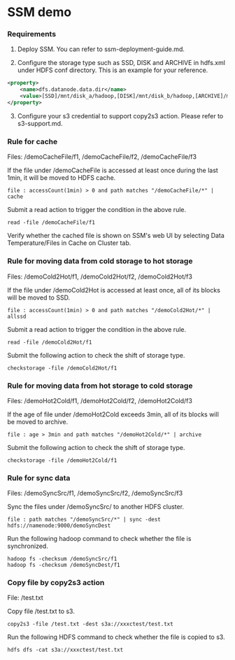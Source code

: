 # SSM demo

### Requirements

1. Deploy SSM. You can refer to ssm-deployment-guide.md.

2. Configure the storage type such as SSD, DISK and ARCHIVE in hdfs.xml under HDFS conf directory.
   This is an example for your reference.

```xml
<property>
    <name>dfs.datanode.data.dir</name>
    <value>[SSD]/mnt/disk_a/hadoop,[DISK]/mnt/disk_b/hadoop,[ARCHIVE]/mnt/disk_c/hadoop</value>
</property>
```

3. Configure your s3 credential to support copy2s3 action. Please refer to s3-support.md.



### Rule for cache

Files: /demoCacheFile/f1, /demoCacheFile/f2, /demoCacheFile/f3

If the file under /demoCacheFile is accessed at least once during the last 1min, it will be moved to HDFS cache.
```shell
file : accessCount(1min) > 0 and path matches "/demoCacheFile/*" | cache
```

Submit a read action to trigger the condition in the above rule.
```shell
read -file /demoCacheFile/f1
```

Verify whether the cached file is shown on SSM's web UI by selecting Data Temperature/Files in Cache on Cluster tab.


### Rule for moving data from cold storage to hot storage

Files: /demoCold2Hot/f1, /demoCold2Hot/f2, /demoCold2Hot/f3

If the file under /demoCold2Hot is accessed at least once, all of its blocks will be moved to SSD.
```shell
file : accessCount(1min) > 0 and path matches "/demoCold2Hot/*" | allssd
```

Submit a read action to trigger the condition in the above rule.
```shell
read -file /demoCold2Hot/f1
```

Submit the following action to check the shift of storage type.
```shell
checkstorage -file /demoCold2Hot/f1
```

### Rule for moving data from hot storage to cold storage

Files: /demoHot2Cold/f1, /demoHot2Cold/f2, /demoHot2Cold/f3

If the age of file under /demoHot2Cold exceeds 3min, all of its blocks will be moved to archive.
```shell
file : age > 3min and path matches "/demoHot2Cold/*" | archive
```

Submit the following action to check the shift of storage type.
```shell
checkstorage -file /demoHot2Cold/f1
```

### Rule for sync data

Files: /demoSyncSrc/f1, /demoSyncSrc/f2, /demoSyncSrc/f3

Sync the files under /demoSyncSrc/ to another HDFS cluster.
```shell
file : path matches "/demoSyncSrc/*" | sync -dest hdfs://namenode:9000/demoSyncDest
```

Run the following hadoop command to check whether the file is synchronized.
```shell
hadoop fs -checksum /demoSyncSrc/f1
hadoop fs -checksum /demoSyncDest/f1
```

### Copy file by copy2s3 action

File: /test.txt

Copy file /test.txt to s3.
```shell
copy2s3 -file /test.txt -dest s3a://xxxctest/test.txt
```


Run the following HDFS command to check whether the file is copied to s3.
```shell
hdfs dfs -cat s3a://xxxctest/test.txt
```

